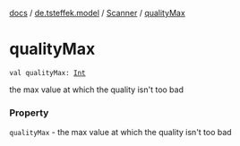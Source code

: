 [docs](../../index.md) / [de.tsteffek.model](../index.md) / [Scanner](index.md) / [qualityMax](./quality-max.md)

# qualityMax

`val qualityMax: `[`Int`](https://kotlinlang.org/api/latest/jvm/stdlib/kotlin/-int/index.html)

the max value at which the quality isn't too bad

### Property

`qualityMax` - the max value at which the quality isn't too bad